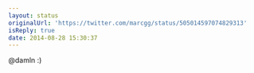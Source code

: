 ```yaml
---
layout: status
originalUrl: 'https://twitter.com/marcgg/status/505014597074829313'
isReply: true
date: 2014-08-28 15:30:37
---
```


@damln :)
